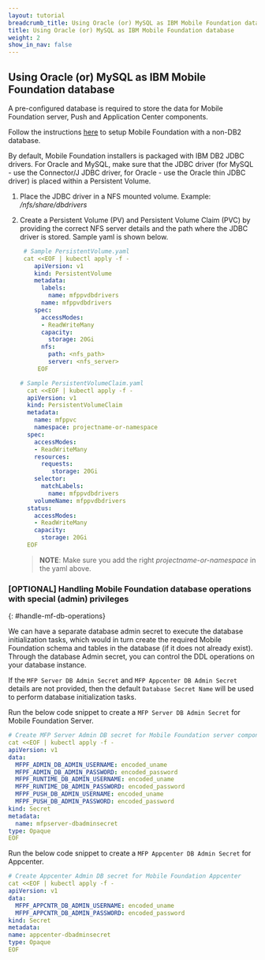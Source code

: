 ```yaml
---
layout: tutorial
breadcrumb_title: Using Oracle (or) MySQL as IBM Mobile Foundation database
title: Using Oracle (or) MySQL as IBM Mobile Foundation database
weight: 2
show_in_nav: false
---
```

<!-- NLS_CHARSET=UTF-8 -->
## Using Oracle (or) MySQL as IBM Mobile Foundation database

A pre-configured database is required to store the data for Mobile Foundation server, Push and Application Center components.

Follow the instructions [here](https://mobilefirstplatform.ibmcloud.com/tutorials/en/foundation/8.0/installation-configuration/production/prod-env/databases/#mysql-database-and-user-requirements) to setup Mobile Foundation with a non-DB2 database.

By default, Mobile Foundation installers is packaged with IBM DB2 JDBC drivers. For Oracle and MySQL, make sure that the JDBC driver (for MySQL - use the Connector/J JDBC driver,  for Oracle - use the Oracle thin JDBC driver) is placed within a Persistent Volume.

1. Place the JDBC driver in a NFS mounted volume. Example: */nfs/share/dbdrivers*

2. Create a Persistent Volume (PV) and Persistent Volume Claim (PVC) by providing the correct NFS server details and the path where the JDBC driver is stored. Sample yaml is shown below.

    ```yaml
     # Sample PersistentVolume.yaml
     cat <<EOF | kubectl apply -f -
        apiVersion: v1
        kind: PersistentVolume
        metadata:
          labels:
            name: mfppvdbdrivers
          name: mfppvdbdrivers
        spec:
          accessModes:
          - ReadWriteMany
          capacity:
            storage: 20Gi
          nfs:
            path: <nfs_path>
            server: <nfs_server>
         EOF
    ```

    ```yaml
    # Sample PersistentVolumeClaim.yaml
      cat <<EOF | kubectl apply -f -
      apiVersion: v1
      kind: PersistentVolumeClaim
      metadata:
        name: mfppvc
        namespace: projectname-or-namespace
      spec:
        accessModes:
        - ReadWriteMany
        resources:
          requests:
             storage: 20Gi
        selector:
          matchLabels:
            name: mfppvdbdrivers
        volumeName: mfppvdbdrivers
      status:
        accessModes:
        - ReadWriteMany
        capacity:
          storage: 20Gi
      EOF
    ```   

    > **NOTE**: Make sure you add the right *projectname-or-namespace* in the yaml above.

### [OPTIONAL] Handling Mobile Foundation database operations with special (admin) privileges
{: #handle-mf-db-operations}

We can have a separate database admin secret to execute the database initialization tasks, which would in turn create the required Mobile Foundation schema and tables in the database (if it does not already exist). Through the database Admin secret, you can control the DDL operations on your database instance.

If the `MFP Server DB Admin Secret` and `MFP Appcenter DB Admin Secret` details are not provided, then the default `Database Secret Name` will be used to perform database initialization tasks.

Run the below code snippet to create a `MFP Server DB Admin Secret` for Mobile Foundation Server.

```yaml
# Create MFP Server Admin DB secret for Mobile Foundation server component
cat <<EOF | kubectl apply -f -
apiVersion: v1
data:
  MFPF_ADMIN_DB_ADMIN_USERNAME: encoded_uname
  MFPF_ADMIN_DB_ADMIN_PASSWORD: encoded_password
  MFPF_RUNTIME_DB_ADMIN_USERNAME: encoded_uname
  MFPF_RUNTIME_DB_ADMIN_PASSWORD: encoded_password
  MFPF_PUSH_DB_ADMIN_USERNAME: encoded_uname
  MFPF_PUSH_DB_ADMIN_PASSWORD: encoded_password
kind: Secret
metadata:
  name: mfpserver-dbadminsecret
type: Opaque
EOF
```

Run the below code snippet to create a `MFP Appcenter DB Admin Secret` for Appcenter.

```yaml
# Create Appcenter Admin DB secret for Mobile Foundation Appcenter
cat <<EOF | kubectl apply -f -
apiVersion: v1
data:
  MFPF_APPCNTR_DB_ADMIN_USERNAME: encoded_uname
  MFPF_APPCNTR_DB_ADMIN_PASSWORD: encoded_password
kind: Secret
metadata:
name: appcenter-dbadminsecret
type: Opaque
EOF
```
